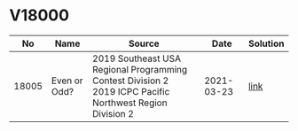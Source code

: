 # V18000

| No| Name| Source| Date| Solution|
|--|--|--|--|--|
| 18005| Even or Odd?| 2019 Southeast USA Regional Programming Contest Division 2<br>2019 ICPC Pacific Northwest Region Division 2| 2021-03-23| [link](./18005/18005.c)|
